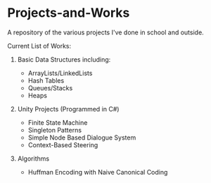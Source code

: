 # Projects-and-Works
A repository of the various projects I've done in school and outside. 

Current List of Works:
1. Basic Data Structures including:
   * ArrayLists/LinkedLists
   * Hash Tables
   * Queues/Stacks
   * Heaps
   
2. Unity Projects (Programmed in C#)
   * Finite State Machine
   * Singleton Patterns
   * Simple Node Based Dialogue System
   * Context-Based Steering

3. Algorithms
   * Huffman Encoding with Naive Canonical Coding
